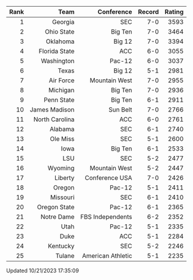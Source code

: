 | Rank  | Team                 | Conference           | Record   | Rating |
| ---:  | ---:                 | ---:                 | ---:     | ---:   |
| 1     | Georgia              | SEC                  | 7-0      | 3593   |
| 2     | Ohio State           | Big Ten              | 7-0      | 3464   |
| 3     | Oklahoma             | Big 12               | 7-0      | 3394   |
| 4     | Florida State        | ACC                  | 6-0      | 3055   |
| 5     | Washington           | Pac-12               | 6-0      | 3037   |
| 6     | Texas                | Big 12               | 5-1      | 2981   |
| 7     | Air Force            | Mountain West        | 7-0      | 2955   |
| 8     | Michigan             | Big Ten              | 7-0      | 2936   |
| 9     | Penn State           | Big Ten              | 6-1      | 2911   |
| 10    | James Madison        | Sun Belt             | 7-0      | 2766   |
| 11    | North Carolina       | ACC                  | 6-0      | 2761   |
| 12    | Alabama              | SEC                  | 6-1      | 2740   |
| 13    | Ole Miss             | SEC                  | 5-1      | 2600   |
| 14    | Iowa                 | Big Ten              | 6-1      | 2533   |
| 15    | LSU                  | SEC                  | 5-2      | 2477   |
| 16    | Wyoming              | Mountain West        | 5-2      | 2447   |
| 17    | Liberty              | Conference USA       | 7-0      | 2426   |
| 18    | Oregon               | Pac-12               | 5-1      | 2411   |
| 19    | Missouri             | SEC                  | 6-1      | 2410   |
| 20    | Oregon State         | Pac-12               | 6-1      | 2365   |
| 21    | Notre Dame           | FBS Independents     | 6-2      | 2352   |
| 22    | Utah                 | Pac-12               | 5-1      | 2335   |
| 23    | Duke                 | ACC                  | 5-1      | 2284   |
| 24    | Kentucky             | SEC                  | 5-2      | 2246   |
| 25    | Tulane               | American Athletic    | 5-1      | 2235   |

Updated 10/21/2023 17:35:09
